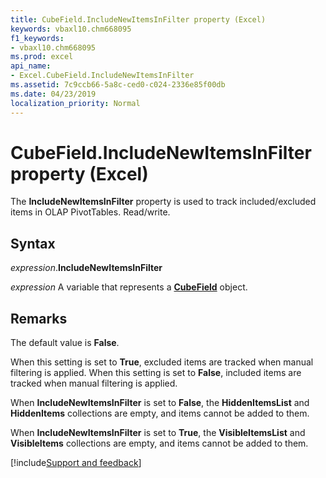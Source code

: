 ```yaml
---
title: CubeField.IncludeNewItemsInFilter property (Excel)
keywords: vbaxl10.chm668095
f1_keywords:
- vbaxl10.chm668095
ms.prod: excel
api_name:
- Excel.CubeField.IncludeNewItemsInFilter
ms.assetid: 7c9ccb66-5a8c-ced0-c024-2336e85f00db
ms.date: 04/23/2019
localization_priority: Normal
---
```



# CubeField.IncludeNewItemsInFilter property (Excel)

The **IncludeNewItemsInFilter** property is used to track included/excluded items in OLAP PivotTables. Read/write.


## Syntax

_expression_.**IncludeNewItemsInFilter**

_expression_ A variable that represents a **[CubeField](Excel.CubeField.md)** object.


## Remarks

The default value is **False**.

When this setting is set to **True**, excluded items are tracked when manual filtering is applied. When this setting is set to **False**, included items are tracked when manual filtering is applied.

When **IncludeNewItemsInFilter** is set to **False**, the **HiddenItemsList** and **HiddenItems** collections are empty, and items cannot be added to them.

When **IncludeNewItemsInFilter** is set to **True**, the **VisibleItemsList** and **VisibleItems** collections are empty, and items cannot be added to them.




[!include[Support and feedback](~/includes/feedback-boilerplate.md)]